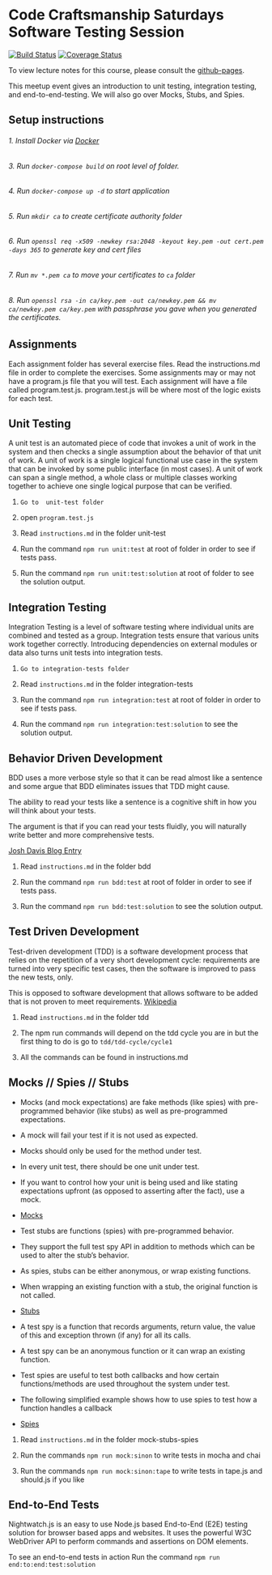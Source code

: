 # Code Craftsmanship Saturdays Software Testing Session

[![Build Status](https://travis-ci.org/jbelmont/software-testing-workshop.svg?branch=master)](https://travis-ci.org/jbelmont/software-testing-workshop)
[![Coverage Status](https://coveralls.io/repos/github/jbelmont/software-testing/badge.svg?branch=master)](https://coveralls.io/github/jbelmont/software-testing?branch=master)

To view lecture notes for this course, please consult the [github-pages](https://jbelmont.github.io/software-testing).

This meetup event gives an introduction to unit testing, integration testing,
and end-to-end-testing. We will also go over Mocks, Stubs, and Spies.

## Setup instructions
###### 1. Install Docker via [Docker](https://docs.docker.com/engine/installation/)
###### 3. Run `docker-compose build` on root level of folder.
###### 4. Run `docker-compose up -d` to start application
###### 5. Run `mkdir ca` to create certificate authority folder
###### 6. Run `openssl req -x509 -newkey rsa:2048 -keyout key.pem -out cert.pem -days 365` to generate key and cert files
###### 7. Run `mv *.pem ca` to move your certificates to `ca` folder
###### 8. Run `openssl rsa -in ca/key.pem -out ca/newkey.pem && mv ca/newkey.pem ca/key.pem` with passphrase you gave when you generated the certificates.

## Assignments

Each assignment folder has several exercise files.
Read the instructions.md file in order to complete the exercises.
Some assignments may or may not have a program.js file that you will test.
Each assignment will have a file called program.test.js.
program.test.js will be where most of the logic exists for each test.

## Unit Testing

A unit test is an automated piece of code that invokes a unit of work in the system and then checks a single assumption about the behavior of that unit of work.
A unit of work is a single logical functional use case in the system that can be invoked by some public interface (in most cases).
A unit of work can span a single method, a whole class or multiple classes working together to achieve one single logical purpose that can be verified.

1. `Go to  unit-test folder`

2. open `program.test.js`

3. Read `instructions.md` in the folder unit-test

4. Run the command `npm run unit:test` at root of folder in order to see if tests pass.

5. Run the command `npm run unit:test:solution` at root of folder to see the solution output.

## Integration Testing

Integration Testing is a level of software testing where individual units are combined and tested as a group.
Integration tests ensure that various units work together correctly.
Introducing dependencies on external modules or data also turns unit tests into integration tests.

1. `Go to integration-tests folder`

2. Read `instructions.md` in the folder integration-tests

3. Run the command `npm run integration:test` at root of folder in order to see if tests pass.

4. Run the command `npm run integration:test:solution` to see the solution output.

## Behavior Driven Development

BDD uses a more verbose style so that it can be read almost like a sentence and some argue that BDD eliminates issues that TDD might cause.

The ability to read your tests like a sentence is a cognitive shift in how you will think about your tests.

The argument is that if you can read your tests fluidly, you will naturally write better and more comprehensive tests.

[Josh Davis Blog Entry](http://joshldavis.com/2013/05/27/difference-between-tdd-and-bdd/)

1. Read `instructions.md` in the folder bdd

2. Run the command `npm run bdd:test` at root of folder in order to see if tests pass.

3. Run the command `npm run bdd:test:solution` to see the solution output.

## Test Driven Development

Test-driven development (TDD) is a software development process that relies on the repetition of a very short development cycle: requirements are turned into very specific test cases, then the software is improved to pass the new tests, only.

This is opposed to software development that allows software to be added that is not proven to meet requirements. [Wikipedia](https://en.wikipedia.org/wiki/Test-driven_development)

1. Read `instructions.md` in the folder tdd

2. The npm run commands will depend on the tdd cycle you are in but the first thing to do is go to `tdd/tdd-cycle/cycle1`

3. All the commands can be found in instructions.md


## Mocks // Spies // Stubs

* Mocks (and mock expectations) are fake methods (like spies) with pre-programmed behavior (like stubs) as well as pre-programmed expectations.
* A mock will fail your test if it is not used as expected.
* Mocks should only be used for the method under test.
* In every unit test, there should be one unit under test.
* If you want to control how your unit is being used and like stating expectations upfront (as opposed to asserting after the fact), use a mock.
* [Mocks](http://sinonjs.org/docs/#mocks)

* Test stubs are functions (spies) with pre-programmed behavior.
* They support the full test spy API in addition to methods which can be used to alter the stub’s behavior.
* As spies, stubs can be either anonymous, or wrap existing functions.
* When wrapping an existing function with a stub, the original function is not called.
* [Stubs](http://sinonjs.org/docs/#stubs)

* A test spy is a function that records arguments, return value, the value of this and exception thrown (if any) for all its calls.
* A test spy can be an anonymous function or it can wrap an existing function.
* Test spies are useful to test both callbacks and how certain functions/methods are used throughout the system under test.
* The following simplified example shows how to use spies to test how a function handles a callback
* [Spies](http://sinonjs.org/docs/#spies)

1. Read `instructions.md` in the folder mock-stubs-spies

2. Run the commands `npm run mock:sinon` to write tests in mocha and chai

3. Run the commands `npm run mock:sinon:tape` to write tests in tape.js and should.js if you like

## End-to-End Tests

Nightwatch.js is an easy to use Node.js based End-to-End (E2E) testing solution for browser based apps and websites. It uses the powerful W3C WebDriver API to perform commands and assertions on DOM elements.

To see an end-to-end tests in action Run the command `npm run end:to:end:test:solution`
